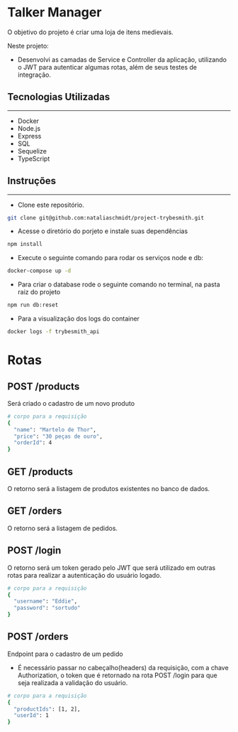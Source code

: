 # Talker Manager

O objetivo do projeto é criar uma loja de itens medievais.

Neste projeto:

- Desenvolvi as camadas de Service e Controller da aplicação, utilizando o JWT para autenticar algumas rotas, além de seus testes de integração.

## Tecnologias Utilizadas
<hr>

- Docker
- Node.js
- Express
- SQL
- Sequelize
- TypeScript

## Instruções
<hr>

- Clone este repositório.

```bash
git clone git@github.com:nataliaschmidt/project-trybesmith.git
```
- Acesse o diretório do porjeto e instale suas dependências
```bash
npm install
```

- Execute o seguinte comando para rodar os serviços node e db:
```bash
docker-compose up -d
```
- Para criar o database rode o seguinte comando no terminal, na pasta raiz do projeto
```bash
npm run db:reset 

```

- Para a visualização dos logs do container
```bash
docker logs -f trybesmith_api 
```
# Rotas
## POST /products
Será criado o cadastro de um novo produto
```bash
# corpo para a requisição
{
  "name": "Martelo de Thor",
  "price": "30 peças de ouro",
  "orderId": 4
}
```

## GET /products
O retorno será a listagem de produtos existentes no banco de dados.

## GET /orders
O retorno será a listagem de pedidos.

## POST /login
O retorno será um token gerado pelo JWT que será utilizado em outras rotas para realizar a autenticação do usuário logado.
```bash
# corpo para a requisição
{
  "username": "Eddie",
  "password": "sortudo"
}
```
## POST /orders
Endpoint para o cadastro de um pedido
- É necessário passar no cabeçalho(headers) da requisição, com a chave Authorization, o token que é retornado na rota POST /login para que seja realizada a validação do usuário.
```bash
# corpo para a requisição
{
  "productIds": [1, 2],
  "userId": 1
}
```